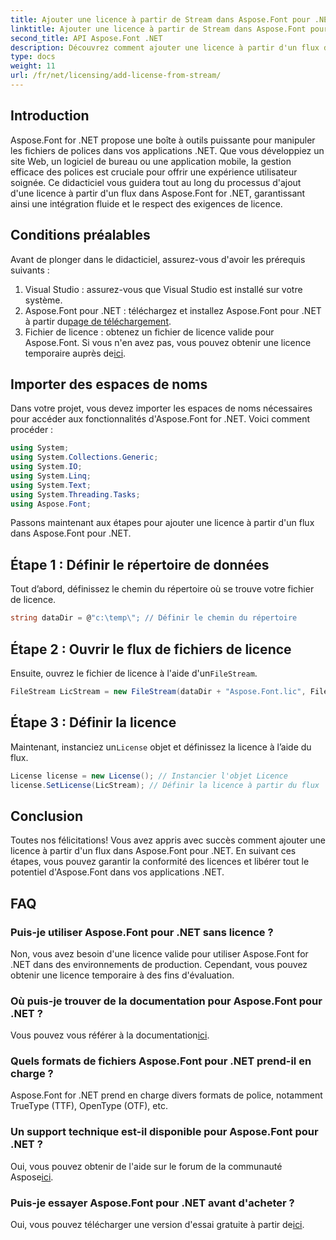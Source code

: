 ```yaml
---
title: Ajouter une licence à partir de Stream dans Aspose.Font pour .NET
linktitle: Ajouter une licence à partir de Stream dans Aspose.Font pour .NET
second_title: API Aspose.Font .NET
description: Découvrez comment ajouter une licence à partir d'un flux dans Aspose.Font pour .NET. Garantissez la conformité des licences et débloquez les capacités de manipulation des polices sans effort.
type: docs
weight: 11
url: /fr/net/licensing/add-license-from-stream/
---
```

## Introduction
Aspose.Font for .NET propose une boîte à outils puissante pour manipuler les fichiers de polices dans vos applications .NET. Que vous développiez un site Web, un logiciel de bureau ou une application mobile, la gestion efficace des polices est cruciale pour offrir une expérience utilisateur soignée. Ce didacticiel vous guidera tout au long du processus d'ajout d'une licence à partir d'un flux dans Aspose.Font for .NET, garantissant ainsi une intégration fluide et le respect des exigences de licence.
## Conditions préalables
Avant de plonger dans le didacticiel, assurez-vous d'avoir les prérequis suivants :
1. Visual Studio : assurez-vous que Visual Studio est installé sur votre système.
2.  Aspose.Font pour .NET : téléchargez et installez Aspose.Font pour .NET à partir du[page de téléchargement](https://releases.aspose.com/font/net/).
3.  Fichier de licence : obtenez un fichier de licence valide pour Aspose.Font. Si vous n'en avez pas, vous pouvez obtenir une licence temporaire auprès de[ici](https://purchase.aspose.com/temporary-license/).

## Importer des espaces de noms
Dans votre projet, vous devez importer les espaces de noms nécessaires pour accéder aux fonctionnalités d'Aspose.Font for .NET. Voici comment procéder :
```csharp
using System;
using System.Collections.Generic;
using System.IO;
using System.Linq;
using System.Text;
using System.Threading.Tasks;
using Aspose.Font;
```
Passons maintenant aux étapes pour ajouter une licence à partir d'un flux dans Aspose.Font pour .NET.
## Étape 1 : Définir le répertoire de données
Tout d’abord, définissez le chemin du répertoire où se trouve votre fichier de licence.
```csharp
string dataDir = @"c:\temp\"; // Définir le chemin du répertoire
```
## Étape 2 : Ouvrir le flux de fichiers de licence
 Ensuite, ouvrez le fichier de licence à l'aide d'un`FileStream`.
```csharp
FileStream LicStream = new FileStream(dataDir + "Aspose.Font.lic", FileMode.Open); // Ouvrir le flux de fichiers de licence
```
## Étape 3 : Définir la licence
 Maintenant, instanciez un`License` objet et définissez la licence à l’aide du flux.
```csharp
License license = new License(); // Instancier l'objet Licence
license.SetLicense(LicStream); // Définir la licence à partir du flux
```

## Conclusion
Toutes nos félicitations! Vous avez appris avec succès comment ajouter une licence à partir d'un flux dans Aspose.Font pour .NET. En suivant ces étapes, vous pouvez garantir la conformité des licences et libérer tout le potentiel d'Aspose.Font dans vos applications .NET.
## FAQ
### Puis-je utiliser Aspose.Font pour .NET sans licence ?
Non, vous avez besoin d'une licence valide pour utiliser Aspose.Font for .NET dans des environnements de production. Cependant, vous pouvez obtenir une licence temporaire à des fins d'évaluation.
### Où puis-je trouver de la documentation pour Aspose.Font pour .NET ?
 Vous pouvez vous référer à la documentation[ici](https://reference.aspose.com/font/net/).
### Quels formats de fichiers Aspose.Font pour .NET prend-il en charge ?
Aspose.Font for .NET prend en charge divers formats de police, notamment TrueType (TTF), OpenType (OTF), etc.
### Un support technique est-il disponible pour Aspose.Font pour .NET ?
 Oui, vous pouvez obtenir de l'aide sur le forum de la communauté Aspose[ici](https://forum.aspose.com/c/font/41).
### Puis-je essayer Aspose.Font pour .NET avant d'acheter ?
 Oui, vous pouvez télécharger une version d'essai gratuite à partir de[ici](https://releases.aspose.com/).